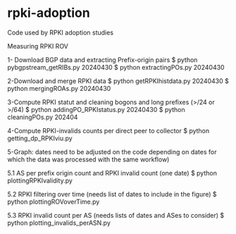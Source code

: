 # rpki-adoption
Code used by RPKI adoption studies

Measuring RPKI ROV

1- Download BGP data and extracting Prefix-origin pairs
$ python pybgpstream_getRIBs.py 20240430
$ python extractingPOs.py 20240430

2-Download and merge RPKI data
$ python getRPKIhistdata.py 20240430
$ python mergingROAs.py 20240430

3-Compute RPKI statut and cleaning bogons and long prefixes (>/24 or >/64)
$ python addingPO_RPKIstatus.py 20240430
$ python cleaningPOs.py 202404

4-Compute RPKI-invalids counts per direct peer to collector
$ python getting_dp_RPKIviu.py

5-Graph: dates need to be adjusted on the code depending on dates for which the data was processed with the same workflow)

5.1 AS per prefix origin count and RPKI invalid count (one date)
$ python plottingRPKIvalidity.py 

5.2 RPKI filtering over time (needs list of dates to include in the figure)
$ python plottingROVoverTime.py

5.3 RPKI invalid count per AS (needs lists of dates and ASes to consider)
$ python plotting_invalids_perASN.py
